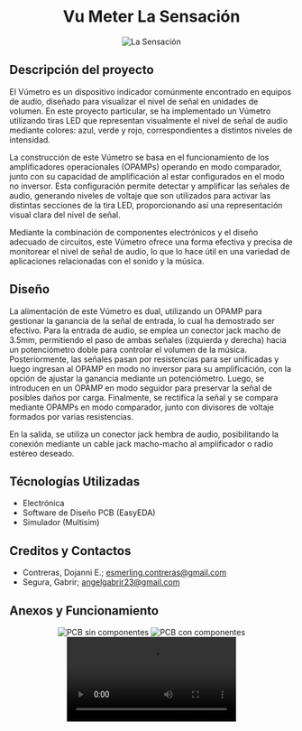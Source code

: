 <div align="center">
  <h1 align="center">Vu Meter La Sensación</h1>
  <img src="https://github.com/Escondol/VuMeter-La-Sensacion/assets/86692164/5f61a3b6-ce13-4c3a-9c71-53234667689b" alt="La Sensación">
</div>

## Descripción del proyecto
El Vúmetro es un dispositivo indicador comúnmente encontrado en equipos de audio, diseñado para visualizar el nivel de señal en unidades de volumen. En este proyecto particular, se ha implementado un Vúmetro utilizando tiras LED que representan visualmente el nivel de señal de audio mediante colores: azul, verde y rojo, correspondientes a distintos niveles de intensidad.

La construcción de este Vúmetro se basa en el funcionamiento de los amplificadores operacionales (OPAMPs) operando en modo comparador, junto con su capacidad de amplificación al estar configurados en el modo no inversor. Esta configuración permite detectar y amplificar las señales de audio, generando niveles de voltaje que son utilizados para activar las distintas secciones de la tira LED, proporcionando así una representación visual clara del nivel de señal.

Mediante la combinación de componentes electrónicos y el diseño adecuado de circuitos, este Vúmetro ofrece una forma efectiva y precisa de monitorear el nivel de señal de audio, lo que lo hace útil en una variedad de aplicaciones relacionadas con el sonido y la música.

## Diseño
La alimentación de este Vúmetro es dual, utilizando un OPAMP para gestionar la ganancia de la señal de entrada, lo cual ha demostrado ser efectivo. Para la entrada de audio, se emplea un conector jack macho de 3.5mm, permitiendo el paso de ambas señales (izquierda y derecha) hacia un potenciómetro doble para controlar el volumen de la música. Posteriormente, las señales pasan por resistencias para ser unificadas y luego ingresan al OPAMP en modo no inversor para su amplificación, con la opción de ajustar la ganancia mediante un potenciómetro. Luego, se introducen en un OPAMP en modo seguidor para preservar la señal de posibles daños por carga. Finalmente, se rectifica la señal y se compara mediante OPAMPs en modo comparador, junto con divisores de voltaje formados por varias resistencias. 

En la salida, se utiliza un conector jack hembra de audio, posibilitando la conexión mediante un cable jack macho-macho al amplificador o radio estéreo deseado.

## Técnologías Utilizadas
- Electrónica
- Software de Diseño PCB (EasyEDA)
- Simulador (Multisim)

## Creditos y Contactos
- Contreras, Dojanni E.; esmerling.contreras@gmail.com
- Segura, Gabrir; angelgabrir23@gmail.com

## Anexos y Funcionamiento
<div align="center">
  <img src="https://github.com/Escondol/VuMeter-La-Sensacion/assets/86692164/7614d8b3-f775-405d-9c93-bb59ccb460d3" alt="PCB sin componentes">
  <img src="https://github.com/Escondol/VuMeter-La-Sensacion/assets/86692164/b7aa51c9-34d0-4ffc-8216-d8c934f1043f" alt="PCB con componentes">
  <video src="https://github.com/Escondol/VuMeter-La-Sensacion/assets/86692164/2f066f8d-4129-4b47-a537-ef798792063d">La Sensacion en funcionamiento</video>
</div>

